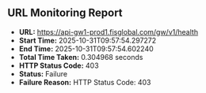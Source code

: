## URL Monitoring Report

- **URL:** https://api-gw1-prod1.fisglobal.com/gw/v1/health
- **Start Time:** 2025-10-31T09:57:54.297272
- **End Time:** 2025-10-31T09:57:54.602240
- **Total Time Taken:** 0.304968 seconds
- **HTTP Status Code:** 403
- **Status:** Failure
- **Failure Reason:** HTTP Status Code: 403
